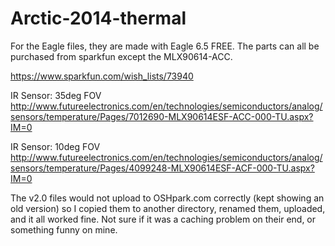 Arctic-2014-thermal
===================
For the Eagle files, they are made with Eagle 6.5 FREE. The parts can all be purchased 
from sparkfun except the MLX90614-ACC.

https://www.sparkfun.com/wish_lists/73940

IR Sensor: 35deg FOV
http://www.futureelectronics.com/en/technologies/semiconductors/analog/sensors/temperature/Pages/7012690-MLX90614ESF-ACC-000-TU.aspx?IM=0

IR Sensor: 10deg FOV
http://www.futureelectronics.com/en/technologies/semiconductors/analog/sensors/temperature/Pages/4099248-MLX90614ESF-ACF-000-TU.aspx?IM=0

The v2.0 files would not upload to OSHpark.com correctly (kept showing an old version) so I copied them to another directory, renamed them, uploaded, and it all worked fine. Not sure if it was a caching problem on their end, or something funny on mine. 